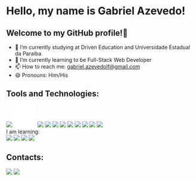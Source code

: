 # Hello, my name is Gabriel Azevedo!
## Welcome to my GitHub profile!👋 


- 🔭 I’m currently studying at Driven Education and Universidade Estadual da Paraíba
- 🌱 I’m currently learning to be Full-Stack Web Developer
- 📫 How to reach me: gabriel.azevedolf@gmail.com
- 😄 Pronouns: Him/His

## Tools and Technologies:

<div>

<img src="https://cdn.jsdelivr.net/gh/devicons/devicon/icons/git/git-original.svg" style="heigth:60px; width:60px"/>
          

<img src="https://raw.githubusercontent.com/tissyane/tissyane/main/GitHub-LightIcon.png" style="heigth:60px; width:60px"/>                    


<img src="https://cdn.jsdelivr.net/gh/devicons/devicon/icons/html5/html5-original.svg" style="heigth:60px; width:60px"/>          

          
<img src="https://cdn.jsdelivr.net/gh/devicons/devicon/icons/css3/css3-original.svg" style="heigth:60px; width:60px"/>


<img src="https://cdn.jsdelivr.net/gh/devicons/devicon/icons/javascript/javascript-original.svg" style="heigth:60px; width:60px"/>


<img src="https://cdn.jsdelivr.net/gh/devicons/devicon/icons/linux/linux-original.svg" style="heigth:60px; width:60px"/>
          

<img src="https://cdn.jsdelivr.net/gh/devicons/devicon/icons/react/react-original.svg" style="heigth:60px; width:60px"/>
          

<img src="https://cdn.jsdelivr.net/gh/devicons/devicon/icons/nodejs/nodejs-original.svg" style="heigth:60px; width:60px"/>


<img src="https://cdn.jsdelivr.net/gh/devicons/devicon/icons/mongodb/mongodb-plain-wordmark.svg" style="heigth:60px; width:60px"/>


<img src="https://cdn.jsdelivr.net/gh/devicons/devicon/icons/postgresql/postgresql-plain.svg" style="heigth:60px; width:60px"/>


<img src="https://cdn.jsdelivr.net/gh/devicons/devicon/icons/typescript/typescript-original.svg" style="heigth:60px; width:60px"/>
          
          
</div style="display:flex; justify-content:center; gap:50px"

          
## I am learning:


<div>

<img src="https://cdn.jsdelivr.net/gh/devicons/devicon/icons/redis/redis-plain-wordmark.svg" style="heigth:60px; width:60px"/>


<img src="https://cdn.jsdelivr.net/gh/devicons/devicon/icons/amazonwebservices/amazonwebservices-plain-wordmark.svg" style="heigth:60px; width:60px"/>


<img src="https://cdn.jsdelivr.net/gh/devicons/devicon/icons/docker/docker-plain-wordmark.svg" style="heigth:60px; width:60px"/>
          
<img src="https://th.bing.com/th/id/OIP.7WZjJ9084nTZTys1RxVYkQHaHa?pid=ImgDet&rs=1" style="heigth:60px; width:60px"/>


</div style="display:flex; justify-content:center; gap:50px">
          

## Contacts:

<div>
<a href = "mailto:gabriel.azevedolf@gmail.com"><img src="https://img.shields.io/badge/Gmail-D14836?style=for-the-badge&logo=gmail&logoColor=white" target="_blank"></a>
<a href="www.linkedin.com/in/gabriel-azevedolf" target="_blank"><img src="https://img.shields.io/badge/-LinkedIn-%230077B5?style=for-the-badge&logo=linkedin&logoColor=white" target="_blank"></a>   
</div>
